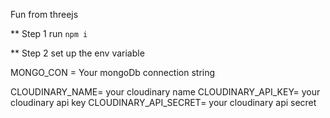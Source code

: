 Fun from threejs

** Step 1
run `npm i`

** Step 2
set up the env variable

MONGO_CON = Your mongoDb connection string

CLOUDINARY_NAME= your cloudinary name
CLOUDINARY_API_KEY= your cloudinary api key
CLOUDINARY_API_SECRET= your cloudinary api secret

